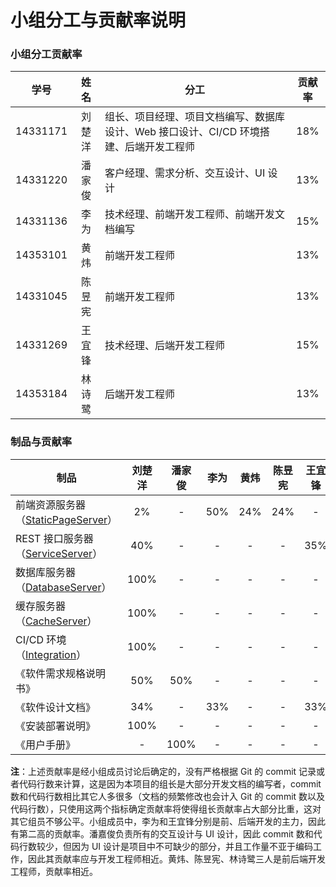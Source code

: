 [Dashboard]:        https://github.com/AwesomeTickets/Dashboard
[Integration]:      https://github.com/AwesomeTickets/Integration
[StaticPageServer]: https://github.com/AwesomeTickets/StaticPageServer
[ServiceServer]:    https://github.com/AwesomeTickets/ServiceServer
[DatabaseServer]:   https://github.com/AwesomeTickets/DatabaseServer
[CacheServer]:   https://github.com/AwesomeTickets/CacheServer

# 小组分工与贡献率说明

### 小组分工贡献率

| 学号 | 姓名 | 分工 | 贡献率 |
|:---:|:----:|------|:-----:|
|14331171|刘楚洋|组长、项目经理、项目文档编写、数据库设计、Web 接口设计、CI/CD 环境搭建、后端开发工程师|18%|
|14331220|潘家俊|客户经理、需求分析、交互设计、UI 设计|13%|
|14331136|李为|技术经理、前端开发工程师、前端开发文档编写|15%|
|14353101|黄炜|前端开发工程师|13%|
|14331045|陈昱宪|前端开发工程师|13%|
|14331269|王宜锋|技术经理、后端开发工程师|15%|
|14353184|林诗鹭|后端开发工程师|13%|

### 制品与贡献率

| 制品 | 刘楚洋 | 潘家俊 | 李为 | 黄炜 | 陈昱宪 | 王宜锋 | 林诗鹭 |
|-----|:------:|:-----:|:----:|:----:|:-----:|:------:|:------:|
|前端资源服务器（[StaticPageServer][StaticPageServer]）|2%|-|50%|24%|24%|-|-|
|REST 接口服务器（[ServiceServer][ServiceServer]）|40%|-|-|-|-|35%|25%|
|数据库服务器（[DatabaseServer][DatabaseServer]）|100%|-|-|-|-|-|-|
|缓存服务器（[CacheServer][CacheServer]）|100%|-|-|-|-|-|-|
|CI/CD 环境（[Integration][Integration]）|100%|-|-|-|-|-|-|
|《软件需求规格说明书》|50%|50%|-|-|-|-|-|
|《软件设计文档》|34%|-|33%|-|-|33%|-|
|《安装部署说明》|100%|-|-|-|-|-|-|
|《用户手册》|-|100%|-|-|-|-|-|

**注**：上述贡献率是经小组成员讨论后确定的，没有严格根据 Git 的 commit 记录或者代码行数来计算，这是因为本项目的组长是大部分开发文档的编写者，commit 数和代码行数相比其它人多很多（文档的频繁修改也会计入 Git 的 commit 数以及代码行数），只使用这两个指标确定贡献率将使得组长贡献率占大部分比重，这对其它组员不够公平。小组成员中，李为和王宜锋分别是前、后端开发的主力，因此有第二高的贡献率。潘嘉俊负责所有的交互设计与 UI 设计，因此 commit 数和代码行数较少，但因为 UI 设计是项目中不可缺少的部分，并且工作量不亚于编码工作，因此其贡献率应与开发工程师相近。黄炜、陈昱宪、林诗鹭三人是前后端开发工程师，贡献率相近。

